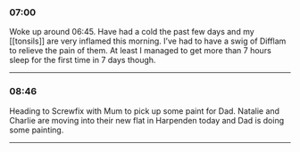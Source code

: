 ### 07:00 
Woke up around 06:45. Have had a cold the past few days and my [[tonsils]] are very inflamed this morning. I’ve had to have a swig of Difflam to relieve the pain of them. At least I managed to get more than 7 hours sleep for the first time in 7 days though.
***
### 08:46 
Heading to Screwfix with Mum to pick up some paint for Dad. Natalie and Charlie are moving into their new flat in Harpenden today and Dad is doing some painting.
***